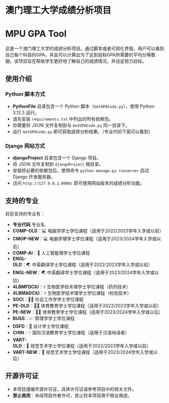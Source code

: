 # 澳门理工大学成绩分析项目
# MPU GPA Tool

这是一个澳门理工大学的成绩分析项目。通过脚本或者可视化界面，用户可以看到自己每个科目的GPA，并且可以计算出为了达到目标GPA所需要的平均分等数据。该项目旨在帮助学生更好地了解自己的成绩情况，并设定努力目标。

## 使用介绍

### Python 脚本方式

- **PythonFile** 目录包含一个 Python 脚本（`GetGPACode.py`），使用 Python 3.12.3 运行。
- 请先安装 `requirements.txt` 中列出的所有依赖包。
- 你需要将 JSON 文件复制到与 `GetGPACode.py` 同一目录下。
- 运行 `GetGPACode.py` 即可获取成绩分析结果。（专业代码下面可以看到）

### Django 网站方式

- **djangoProject** 目录包含一个 Django 项目。
- 将 JSON 文件复制到 `djangoProject` 根目录。
- 安装好必要的依赖包后，使用命令 `python manage.py runserver` 启动 Django 开发服务器。
- 访问 `http://127.0.0.1:8000/` 即可使用网站版本的成绩分析功能。

## 支持的专业

目前支持的专业有：
- **专业代码**           专业名
- **COMP-OLD**：💻 电脑学学士学位课程（适用于2022/2023学年入学或以前）
- **CMOP-NEW**：💻 电脑学理学士学位课程（适用于2023/2024学年入学或以后）
- **COMP-AI**：🤖 人工智能理学士学位课程
- **ENGL-OLD**：🌏 中英翻译学士学位课程（适用于2022/2023学年入学或以前）
- **ENGL-NEW**：🌏 中英翻译学士学位课程（适用于2023/2024学年入学或以后）
- **4LBMFDCIU**：⚕️ 生物医学技术理学士学位课程（药剂技术）
- **4LBMADCIU**：⚕️ 生物医学技术理学士学位课程（检验技术）
- **SOCI**：🧑‍⚕️ 社会工作学学士学位课程
- **PE-OLD**：🏃‍♂️ 体育教育学士学位课程（适用于2022/2023学年入学或以前）
- **PE-NEW**：🏃‍♀️ 体育教育学士学位课程（适用于2023/2024学年入学或以后）
- **BUSS**：📈 管理学学士学位课程
- **DSFD**：🎨 设计学士学位课程
- **CHIN**：🀄 国际汉语教育学士学位课程（适用于汉语母语者）
- **VART-OLD**：🎨 视觉艺术学士学位课程（适用于2022/2023学年入学或以前）
- **VART-NEW**：🎨 视觉艺术学士学位课程（适用于2023/2024学年入学或以后）

## 开源许可证

- 本项目遵循开源许可证，具体许可证请参考项目中的相关文件。
- **禁止商用**：未经项目作者许可，禁止将本项目用于商业用途。
